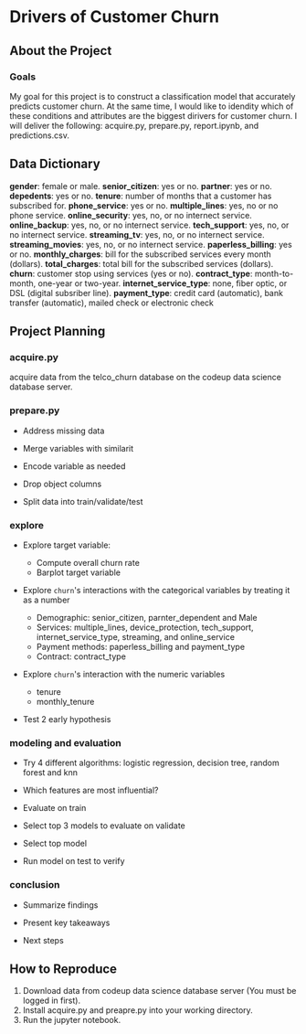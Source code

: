 # Drivers of Customer Churn

## About the Project

### Goals

My goal for this project is to construct a classification model that accurately predicts customer churn. At the same time, I would like to idendity which of these conditions and attributes are the biggest dirivers for customer churn. I will deliver the following: acquire.py, prepare.py, report.ipynb, and predictions.csv.

## Data Dictionary

**gender**: female or male.
**senior_citizen**: yes or no. 
**partner**: yes or no.
**depedents**: yes or no.
**tenure**: number of months that a customer has subscribed for.
**phone_service**: yes or no. 
**multiple_lines**: yes, no or no phone service. 
**online_security**: yes, no, or no internect service.
**online_backup**: yes, no, or no internect service.
**tech_support**: yes, no, or no internect service.
**streaming_tv**: yes, no, or no internect service.
**streaming_movies**: yes, no, or no internect service.
**paperless_billing**: yes or no. 
**monthly_charges**: bill for the subscribed services every month (dollars).
**total_charges**: total bill for the subscribed services (dollars).
**churn**: customer stop using services (yes or no).
**contract_type**: month-to-month, one-year or two-year.
**internet_service_type**: none, fiber optic, or DSL (digital subsriber line).
**payment_type**: credit card (automatic), bank transfer (automatic), mailed check or electronic check

## Project Planning

### acquire.py

acquire data from the telco_churn database on the codeup data science database server. 

### prepare.py

* Address missing data

* Merge variables with similarit

* Encode variable as needed

* Drop object columns

* Split data into train/validate/test

### explore

* Explore target variable:
    * Compute overall churn rate
    * Barplot target variable
    
* Explore `churn`'s interactions with the categorical variables by treating it as a number 
    * Demographic: senior_citizen, parnter_dependent and Male
    * Services: multiple_lines, device_protection, tech_support, internet_service_type, streaming, and online_service
    * Payment methods: paperless_billing and payment_type
    * Contract: contract_type
    
* Explore `churn`'s interaction with the numeric variables
    * tenure
    * monthly_tenure
    
* Test 2 early hypothesis

### modeling and evaluation

* Try 4 different algorithms: logistic regression, decision tree, random forest and knn

* Which features are most influential?

* Evaluate on train

* Select top 3 models to evaluate on validate

* Select top model

* Run model on test to verify

### conclusion

* Summarize findings

* Present key takeaways

* Next steps

## How to Reproduce

1. Download data from codeup data science database server (You must be logged in first).
2. Install acquire.py and preapre.py into your working directory.
3. Run the jupyter notebook. 